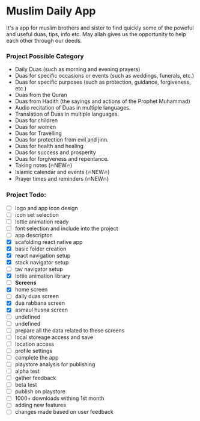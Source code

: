 # Muslim Daily App

It's a app for muslim brothers and sister to find quickly some of the 
poweful and useful duas, tips, info etc. May allah gives us the opportunity to help each other through our deeds.


### Project Possible Category

- Daily Duas (such as morning and evening prayers)
- Duas for specific occasions or events (such as weddings, funerals, etc.)
- Duas for specific purposes (such as protection, guidance, forgiveness, etc.)
- Duas from the Quran
- Duas from Hadith (the sayings and actions of the Prophet Muhammad)
- Audio recitation of Duas in multiple languages.
- Translation of Duas in multiple languages.
- Duas for children
- Duas for women
- Duas for Travelling
- Duas for protection from evil and jinn.
- Duas for health and healing
- Duas for success and prosperity
- Duas for forgiveness and repentance.
- Taking notes (🔥NEW🔥)
- Islamic calendar and events (🔥NEW🔥)
- Prayer times and reminders (🔥NEW🔥)

### Project Todo:

- [ ]  logo and app icon design
- [ ]  icon set selection
- [ ]  lottie animation ready
- [ ]  font selection and include into the project
- [ ]  app descripton
- [x]  scafolding react native app
- [x]  basic folder creation
- [x]  react navigation setup
- [x]  stack navigator setup
- [ ]  tav navigator setup
- [x]  lottie animation library
- [ ]  **Screens**
  - [x]  home screen
  - [ ]  daily duas screen
  - [x]  dua rabbana screen
  - [x]  asmaul husna screen
  - [ ]  undefined 
  - [ ]  undefined
- [ ]  prepare all the data related to these screens
- [ ]  local storeage access and save
- [ ]  location access
- [ ]  profile settings
- [ ]  complete the app
- [ ]  playstore analysis for publishing
- [ ]  alpha test
- [ ]  gather feedback
- [ ]  beta test
- [ ]  publish on playstore
- [ ]  1000+ downloads withing 1st month
- [ ]  adding new features
- [ ]  changes made based on user feedback